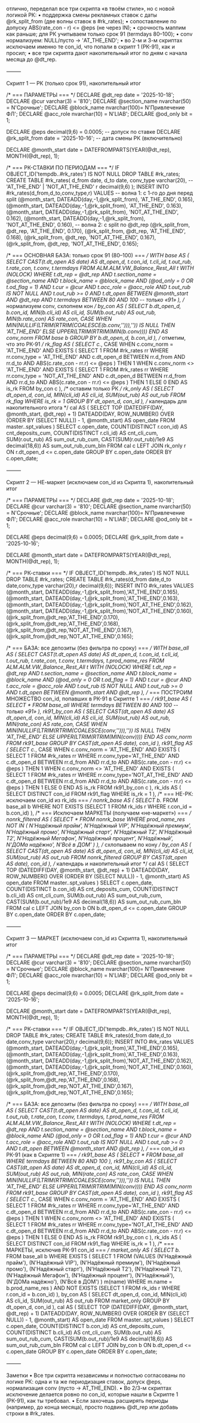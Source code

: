 отлично, переделал все три скрипта «в твоём стиле», но с новой логикой РК:
	•	поддержка смены рекламных ставок с даты @rk_split_from (две волны ставок в #rk_rates);
	•	сопоставление по допуску ABS(rate_con - r) <= @eps (не через IN);
	•	срочность маппим как раньше; для РК учитываем только срок 91 (termdays 80–100);
	•	conv нормализуем: NULL/пусто → 'AT_THE_END';
	•	во 2-м и 3-м скриптах исключаем именно те con_id, что попали в скрипт 1 (РК-91), как и просил;
	•	все три скрипта дают накопительный итог по дням с начала месяца до @dt_rep.

⸻

Скрипт 1 — РК (только срок 91), накопительный итог

/* === ПАРАМЕТРЫ === */
DECLARE @dt_rep       date         = '2025-10-18';
DECLARE @cur          varchar(3)   = '810';
DECLARE @section_name nvarchar(50) = N'Срочные';
DECLARE @block_name   nvarchar(100)= N'Привлечение ФЛ';
DECLARE @acc_role     nvarchar(10) = N'LIAB';
DECLARE @od_only      bit          = 1;

DECLARE @eps          decimal(9,6) = 0.0005;           -- допуск по ставке
DECLARE @rk_split_from date        = '2025-10-16';     -- дата смены РК (включительно)

DECLARE @month_start date = DATEFROMPARTS(YEAR(@dt_rep), MONTH(@dt_rep), 1);

/* === РК-СТАВКИ ПО ПЕРИОДАМ === */
IF OBJECT_ID('tempdb..#rk_rates') IS NOT NULL DROP TABLE #rk_rates;
CREATE TABLE #rk_rates(
    d_from date,
    d_to   date,
    conv_type varchar(20),   -- 'AT_THE_END' | 'NOT_AT_THE_END'
    r      decimal(9,6)
);
INSERT INTO #rk_rates(d_from,d_to,conv_type,r)
VALUES
-- волна 1: с 1-го до дня перед split
(@month_start, DATEADD(day,-1,@rk_split_from), 'AT_THE_END',     0.165),
(@month_start, DATEADD(day,-1,@rk_split_from), 'AT_THE_END',     0.163),
(@month_start, DATEADD(day,-1,@rk_split_from), 'NOT_AT_THE_END', 0.162),
(@month_start, DATEADD(day,-1,@rk_split_from), 'NOT_AT_THE_END', 0.160),
-- волна 2: c split по @dt_rep
(@rk_split_from, @dt_rep, 'AT_THE_END',     0.170),
(@rk_split_from, @dt_rep, 'AT_THE_END',     0.168),
(@rk_split_from, @dt_rep, 'NOT_AT_THE_END', 0.167),
(@rk_split_from, @dt_rep, 'NOT_AT_THE_END', 0.165);

/* === ОСНОВНАЯ БАЗА: только срок 91 (80–100) === */
WITH base AS (
    SELECT
        CAST(t.dt_open AS date) AS dt_open_d,
        t.con_id,
        t.cli_id,
        t.out_rub,
        t.rate_con,
        t.conv,
        t.termdays
    FROM ALM.ALM.VW_Balance_Rest_All t WITH (NOLOCK)
    WHERE
        t.dt_rep       = @dt_rep
        AND t.section_name = @section_name
        AND t.block_name   = @block_name
        AND (@od_only = 0 OR t.od_flag = 1)
        AND t.cur          = @cur
        AND t.acc_role     = @acc_role
        AND t.out_rub IS NOT NULL AND t.out_rub >= 0
        AND t.dt_open BETWEEN @month_start AND @dt_rep
        AND t.termdays BETWEEN 80 AND 100         -- только «91»
),
/* нормализуем conv, схлопнем кон */
by_con AS (
    SELECT
        b.dt_open_d,
        b.con_id,
        MIN(b.cli_id)   AS cli_id,
        SUM(b.out_rub)  AS out_rub,
        MIN(b.rate_con) AS rate_con,
        CASE
            WHEN MIN(NULLIF(LTRIM(RTRIM(COALESCE(b.conv,''))),'')) IS NULL
                THEN 'AT_THE_END'
            ELSE UPPER(LTRIM(RTRIM(MIN(b.conv))))
        END AS conv_norm
    FROM base b
    GROUP BY b.dt_open_d, b.con_id
),
/* отметим, что это РК-91 */
rk_flag AS (
    SELECT
        c.*,
        CASE
            WHEN c.conv_norm = 'AT_THE_END' AND EXISTS (
                   SELECT 1 FROM #rk_rates rr
                   WHERE rr.conv_type = 'AT_THE_END'
                     AND c.dt_open_d BETWEEN rr.d_from AND rr.d_to
                     AND ABS(c.rate_con - rr.r) <= @eps
                 ) THEN 1
            WHEN c.conv_norm <> 'AT_THE_END' AND EXISTS (
                   SELECT 1 FROM #rk_rates rr
                   WHERE rr.conv_type = 'NOT_AT_THE_END'
                     AND c.dt_open_d BETWEEN rr.d_from AND rr.d_to
                     AND ABS(c.rate_con - rr.r) <= @eps
                 ) THEN 1
            ELSE 0
        END AS is_rk
    FROM by_con c
),
/* оставим только РК */
rk_only AS (
    SELECT dt_open_d, con_id, MIN(cli_id) AS cli_id, SUM(out_rub) AS out_rub
    FROM rk_flag
    WHERE is_rk = 1
    GROUP BY dt_open_d, con_id
),
/* календарь для накопительного итога */
cal AS (
    SELECT TOP (DATEDIFF(DAY, @month_start, @dt_rep) + 1)
           DATEADD(DAY, ROW_NUMBER() OVER (ORDER BY (SELECT NULL)) - 1, @month_start) AS open_date
    FROM master..spt_values
)
SELECT
    c.open_date,
    COUNT(DISTINCT r.con_id)                    AS cnt_deposits_cum,
    COUNT(DISTINCT r.cli_id)                    AS cnt_cli_cum,
    SUM(r.out_rub)                              AS sum_out_rub_cum,
    CAST(SUM(r.out_rub)/1e9 AS decimal(18,6))   AS sum_out_rub_cum_bln
FROM cal c
LEFT JOIN rk_only r
       ON r.dt_open_d <= c.open_date
GROUP BY c.open_date
ORDER BY c.open_date;


⸻

Скрипт 2 — НЕ-маркет (исключаем con_id из Скрипта 1), накопительный итог

/* === ПАРАМЕТРЫ === */
DECLARE @dt_rep       date         = '2025-10-18';
DECLARE @cur          varchar(3)   = '810';
DECLARE @section_name nvarchar(50) = N'Срочные';
DECLARE @block_name   nvarchar(100)= N'Привлечение ФЛ';
DECLARE @acc_role     nvarchar(10) = N'LIAB';
DECLARE @od_only      bit          = 1;

DECLARE @eps          decimal(9,6) = 0.0005;
DECLARE @rk_split_from date        = '2025-10-16';

DECLARE @month_start date = DATEFROMPARTS(YEAR(@dt_rep), MONTH(@dt_rep), 1);

/* === РК-ставки === */
IF OBJECT_ID('tempdb..#rk_rates') IS NOT NULL DROP TABLE #rk_rates;
CREATE TABLE #rk_rates(d_from date,d_to date,conv_type varchar(20),r decimal(9,6));
INSERT INTO #rk_rates VALUES
(@month_start, DATEADD(day,-1,@rk_split_from),'AT_THE_END',0.165),
(@month_start, DATEADD(day,-1,@rk_split_from),'AT_THE_END',0.163),
(@month_start, DATEADD(day,-1,@rk_split_from),'NOT_AT_THE_END',0.162),
(@month_start, DATEADD(day,-1,@rk_split_from),'NOT_AT_THE_END',0.160),
(@rk_split_from,@dt_rep,'AT_THE_END',0.170),
(@rk_split_from,@dt_rep,'AT_THE_END',0.168),
(@rk_split_from,@dt_rep,'NOT_AT_THE_END',0.167),
(@rk_split_from,@dt_rep,'NOT_AT_THE_END',0.165);

/* === БАЗА: все депозиты (без фильтра по сроку) === */
WITH base_all AS (
    SELECT
        CAST(t.dt_open AS date) AS dt_open_d,
        t.con_id,
        t.cli_id,
        t.out_rub,
        t.rate_con,
        t.conv,
        t.termdays,
        t.prod_name_res
    FROM ALM.ALM.VW_Balance_Rest_All t WITH (NOLOCK)
    WHERE
        t.dt_rep       = @dt_rep
        AND t.section_name = @section_name
        AND t.block_name   = @block_name
        AND (@od_only = 0 OR t.od_flag = 1)
        AND t.cur          = @cur
        AND t.acc_role     = @acc_role
        AND t.out_rub IS NOT NULL AND t.out_rub >= 0
        AND t.dt_open BETWEEN @month_start AND @dt_rep
),
/* === ПОСТРОИМ МНОЖЕСТВО con_id, попавших в РК-91 в Скрипте 1 === */
rk91_base AS (
    SELECT *
    FROM base_all
    WHERE termdays BETWEEN 80 AND 100   -- только «91»
),
rk91_by_con AS (
    SELECT
        CAST(dt_open AS date) AS dt_open_d,
        con_id,
        MIN(cli_id)   AS cli_id,
        SUM(out_rub)  AS out_rub,
        MIN(rate_con) AS rate_con,
        CASE
            WHEN MIN(NULLIF(LTRIM(RTRIM(COALESCE(conv,''))),'')) IS NULL
                THEN 'AT_THE_END'
            ELSE UPPER(LTRIM(RTRIM(MIN(conv))))
        END AS conv_norm
    FROM rk91_base
    GROUP BY CAST(dt_open AS date), con_id
),
rk91_flag AS (
    SELECT
        c.*,
        CASE
            WHEN c.conv_norm = 'AT_THE_END' AND EXISTS (
                   SELECT 1 FROM #rk_rates rr
                   WHERE rr.conv_type='AT_THE_END'
                     AND c.dt_open_d BETWEEN rr.d_from AND rr.d_to
                     AND ABS(c.rate_con - rr.r) <= @eps
                 ) THEN 1
            WHEN c.conv_norm <> 'AT_THE_END' AND EXISTS (
                   SELECT 1 FROM #rk_rates rr
                   WHERE rr.conv_type='NOT_AT_THE_END'
                     AND c.dt_open_d BETWEEN rr.d_from AND rr.d_to
                     AND ABS(c.rate_con - rr.r) <= @eps
                 ) THEN 1
            ELSE 0
        END AS is_rk
    FROM rk91_by_con c
),
rk_ids AS (
    SELECT DISTINCT con_id
    FROM rk91_flag
    WHERE is_rk = 1
),
/* === НЕ-РК: исключаем con_id из rk_ids === */
nonrk_base AS (
    SELECT b.*
    FROM base_all b
    WHERE NOT EXISTS (SELECT 1 FROM rk_ids r WHERE r.con_id = b.con_id)
),
/* === Исключаем МАРКЕТЫ (получаем «не-маркет») === */
nonrk_filtered AS (
    SELECT *
    FROM nonrk_base
    WHERE prod_name_res NOT IN (
        N'Надёжный прайм', N'Надёжный VIP', N'Надёжный премиум',
        N'Надёжный промо', N'Надёжный старт',
        N'Надёжный Т2', N'Надёжный T2',
        N'Надёжный Мегафон', N'Надёжный процент',
        N'Надёжный', N'ДОМа надёжно', N'Всё в ДОМ'
    )
),
/* схлопываем по кону */
by_con AS (
    SELECT
        CAST(dt_open AS date) AS dt_open_d,
        con_id,
        MIN(cli_id)  AS cli_id,
        SUM(out_rub) AS out_rub
    FROM nonrk_filtered
    GROUP BY CAST(dt_open AS date), con_id
),
/* календарь и накопительный итог */
cal AS (
    SELECT TOP (DATEDIFF(DAY, @month_start, @dt_rep) + 1)
           DATEADD(DAY, ROW_NUMBER() OVER (ORDER BY (SELECT NULL)) - 1, @month_start) AS open_date
    FROM master..spt_values
)
SELECT
    c.open_date,
    COUNT(DISTINCT b.con_id)                  AS cnt_deposits_cum,
    COUNT(DISTINCT b.cli_id)                  AS cnt_cli_cum,
    SUM(b.out_rub)                            AS sum_out_rub_cum,
    CAST(SUM(b.out_rub)/1e9 AS decimal(18,6)) AS sum_out_rub_cum_bln
FROM cal c
LEFT JOIN by_con b
       ON b.dt_open_d <= c.open_date
GROUP BY c.open_date
ORDER BY c.open_date;


⸻

Скрипт 3 — МАРКЕТ (исключаем con_id из Скрипта 1), накопительный итог

/* === ПАРАМЕТРЫ === */
DECLARE @dt_rep       date         = '2025-10-18';
DECLARE @cur          varchar(3)   = '810';
DECLARE @section_name nvarchar(50) = N'Срочные';
DECLARE @block_name   nvarchar(100)= N'Привлечение ФЛ';
DECLARE @acc_role     nvarchar(10) = N'LIAB';
DECLARE @od_only      bit          = 1;

DECLARE @eps          decimal(9,6) = 0.0005;
DECLARE @rk_split_from date        = '2025-10-16';

DECLARE @month_start date = DATEFROMPARTS(YEAR(@dt_rep), MONTH(@dt_rep), 1);

/* === РК-ставки === */
IF OBJECT_ID('tempdb..#rk_rates') IS NOT NULL DROP TABLE #rk_rates;
CREATE TABLE #rk_rates(d_from date,d_to date,conv_type varchar(20),r decimal(9,6));
INSERT INTO #rk_rates VALUES
(@month_start, DATEADD(day,-1,@rk_split_from),'AT_THE_END',0.165),
(@month_start, DATEADD(day,-1,@rk_split_from),'AT_THE_END',0.163),
(@month_start, DATEADD(day,-1,@rk_split_from),'NOT_AT_THE_END',0.162),
(@month_start, DATEADD(day,-1,@rk_split_from),'NOT_AT_THE_END',0.160),
(@rk_split_from,@dt_rep,'AT_THE_END',0.170),
(@rk_split_from,@dt_rep,'AT_THE_END',0.168),
(@rk_split_from,@dt_rep,'NOT_AT_THE_END',0.167),
(@rk_split_from,@dt_rep,'NOT_AT_THE_END',0.165);

/* === БАЗА: все депозиты (без фильтра по сроку) === */
WITH base_all AS (
    SELECT
        CAST(t.dt_open AS date) AS dt_open_d,
        t.con_id,
        t.cli_id,
        t.out_rub,
        t.rate_con,
        t.conv,
        t.termdays,
        t.prod_name_res
    FROM ALM.ALM.VW_Balance_Rest_All t WITH (NOLOCK)
    WHERE
        t.dt_rep       = @dt_rep
        AND t.section_name = @section_name
        AND t.block_name   = @block_name
        AND (@od_only = 0 OR t.od_flag = 1)
        AND t.cur          = @cur
        AND t.acc_role     = @acc_role
        AND t.out_rub IS NOT NULL AND t.out_rub >= 0
        AND t.dt_open BETWEEN @month_start AND @dt_rep
),
/* === con_id из РК-91 (как в Скрипте 1) === */
rk91_base AS (
    SELECT *
    FROM base_all
    WHERE termdays BETWEEN 80 AND 100
),
rk91_by_con AS (
    SELECT
        CAST(dt_open AS date) AS dt_open_d,
        con_id,
        MIN(cli_id)   AS cli_id,
        SUM(out_rub)  AS out_rub,
        MIN(rate_con) AS rate_con,
        CASE
            WHEN MIN(NULLIF(LTRIM(RTRIM(COALESCE(conv,''))),'')) IS NULL
                THEN 'AT_THE_END'
            ELSE UPPER(LTRIM(RTRIM(MIN(conv))))
        END AS conv_norm
    FROM rk91_base
    GROUP BY CAST(dt_open AS date), con_id
),
rk91_flag AS (
    SELECT
        c.*,
        CASE
            WHEN c.conv_norm = 'AT_THE_END' AND EXISTS (
                   SELECT 1 FROM #rk_rates rr
                   WHERE rr.conv_type='AT_THE_END'
                     AND c.dt_open_d BETWEEN rr.d_from AND rr.d_to
                     AND ABS(c.rate_con - rr.r) <= @eps
                 ) THEN 1
            WHEN c.conv_norm <> 'AT_THE_END' AND EXISTS (
                   SELECT 1 FROM #rk_rates rr
                   WHERE rr.conv_type='NOT_AT_THE_END'
                     AND c.dt_open_d BETWEEN rr.d_from AND rr.d_to
                     AND ABS(c.rate_con - rr.r) <= @eps
                 ) THEN 1
            ELSE 0
        END AS is_rk
    FROM rk91_by_con c
),
rk_ids AS (
    SELECT DISTINCT con_id
    FROM rk91_flag
    WHERE is_rk = 1
),
/* === МАРКЕТЫ, исключив РК-91 con_id === */
market_only AS (
    SELECT b.*
    FROM base_all b
    WHERE EXISTS (
        SELECT 1
        FROM (VALUES
            (N'Надёжный прайм'), (N'Надёжный VIP'), (N'Надёжный премиум'),
            (N'Надёжный промо'), (N'Надёжный старт'),
            (N'Надёжный Т2'),   (N'Надёжный T2'),
            (N'Надёжный Мегафон'), (N'Надёжный процент'),
            (N'Надёжный'), (N'ДОМа надёжно'), (N'Всё в ДОМ')
        ) m(name)
        WHERE m.name = b.prod_name_res
    )
      AND NOT EXISTS (SELECT 1 FROM rk_ids r WHERE r.con_id = b.con_id)
),
by_con AS (
    SELECT
        dt_open_d,
        con_id,
        MIN(cli_id)  AS cli_id,
        SUM(out_rub) AS out_rub
    FROM market_only
    GROUP BY dt_open_d, con_id
),
cal AS (
    SELECT TOP (DATEDIFF(DAY, @month_start, @dt_rep) + 1)
           DATEADD(DAY, ROW_NUMBER() OVER (ORDER BY (SELECT NULL)) - 1, @month_start) AS open_date
    FROM master..spt_values
)
SELECT
    c.open_date,
    COUNT(DISTINCT b.con_id)                  AS cnt_deposits_cum,
    COUNT(DISTINCT b.cli_id)                  AS cnt_cli_cum,
    SUM(b.out_rub)                            AS sum_out_rub_cum,
    CAST(SUM(b.out_rub)/1e9 AS decimal(18,6)) AS sum_out_rub_cum_bln
FROM cal c
LEFT JOIN by_con b
       ON b.dt_open_d <= c.open_date
GROUP BY c.open_date
ORDER BY c.open_date;


⸻

Заметки
	•	Все три скрипта независимы и полностью согласованы по логике РК: одна и та же периодизация ставок, допуск @eps, нормализация conv (пусто → AT_THE_END).
	•	Во 2/3-м скриптах исключение делается ровно по con_id, которые нашли в Скрипте 1 (РК-91), как ты требовал.
	•	Если захочешь расширять периоды (например, до конца месяца), просто подвинь @dt_rep или добавь строки в #rk_rates.
